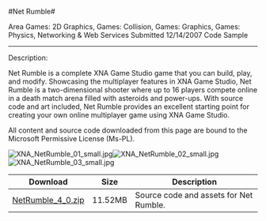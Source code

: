 #Net Rumble#

Area
Games: 2D Graphics, Games: Collision, Games: Graphics, Games: Physics, Networking & Web Services
Submitted
12/14/2007
Code Sample

---

Description:

Net Rumble is a complete XNA Game Studio game that you can build, play, and modify. Showcasing the multiplayer features in XNA Game Studio, Net Rumble is a two-dimensional shooter where up to 16 players compete online in a death match arena filled with asteroids and power-ups. With source code and art included, Net Rumble provides an excellent starting point for creating your own online multiplayer game using XNA Game Studio.

All content and source code downloaded from this page are bound to the Microsoft Permissive License (Ms-PL).

![XNA_NetRumble_01_small.jpg](https://github.com/simondarksidej/XNAGameStudio/blob/master/Images/XNA_NetRumble_01_small.jpg)![XNA_NetRumble_02_small.jpg](https://github.com/simondarksidej/XNAGameStudio/blob/master/Images/XNA_NetRumble_02_small.jpg)![XNA_NetRumble_03_small.jpg](https://github.com/simondarksidej/XNAGameStudio/blob/master/Images/XNA_NetRumble_03_small.jpg)  	  	

 
Download | Size | Description
---|---|---|
[NetRumble_4_0.zip](https://github.com/simondarksidej/XNAGameStudio/blob/master/Samples/NetRumble_4_0.zip?raw=true) | 11.52MB | Source code and assets for Net Rumble. 
